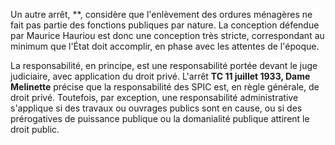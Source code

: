 Un autre arrêt, **, considère que l'enlèvement des ordures ménagères ne fait pas partie des fonctions publiques par nature. La conception défendue par Maurice Hauriou est donc une conception très stricte, correspondant au minimum que l'État doit accomplir, en phase avec les attentes de l'époque.

La responsabilité, en principe, est une responsabilité portée devant le juge judiciaire, avec application du droit privé. L'arrêt **TC 11 juillet 1933, Dame Melinette** précise que la responsabilité des SPIC est, en règle générale, de droit privé. Toutefois, par exception, une responsabilité administrative s'applique si des travaux ou ouvrages publics sont en cause, ou si des prérogatives de puissance publique ou la domanialité publique attirent le droit public.